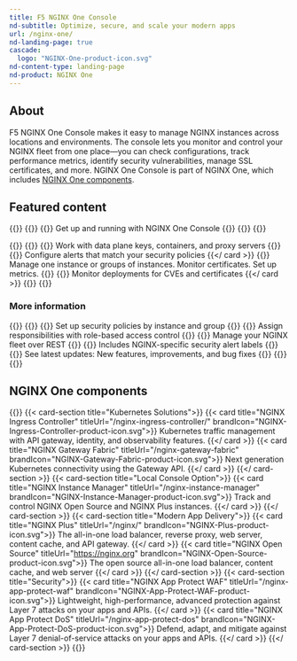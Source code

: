 ```yaml
---
title: F5 NGINX One Console
nd-subtitle: Optimize, secure, and scale your modern apps
url: /nginx-one/
nd-landing-page: true
cascade:
  logo: "NGINX-One-product-icon.svg"
nd-content-type: landing-page
nd-product: NGINX One
---
```


## About
[//]: # "These are Markdown comments to guide you through document structure. Remove them as you go, as well as any unnecessary sections."
[//]: # "Use underscores for _italics_, and double asterisks for **bold**."
[//]: # "Backticks are for `monospace`, used sparingly and reserved mostly for executable names - they can cause formatting problems. Avoid them in tables: use italics instead."
F5 NGINX One Console makes it easy to manage NGINX instances across locations and environments. The console lets you monitor and control your NGINX fleet from one place—you can check configurations, track performance metrics, identify security vulnerabilities, manage SSL certificates, and more. NGINX One Console is part of NGINX One, which includes [NGINX One components](#nginx-one-components).

## Featured content
[//]: # "You can add a maximum of three cards: any extra will not display."
[//]: # "One card will take full width page: two will take half width each. Three will stack like an inverse pyramid."
[//]: # "Some examples of content could be the latest release note, the most common install path, and a popular new feature."

{{<card-layout>}}
  {{<card-section showAsCards="true" isFeaturedSection="true">}}
    {{<card title="Get started" titleUrl="/nginx-one/getting-started/" icon="unplug" isFullSize="true">}}
      Get up and running with NGINX One Console
    {{</card >}}
  {{</card-section>}}
{{</card-layout>}}


{{<card-layout>}}
  {{<card-section showAsCards="true" >}}
    {{<card title="Connect more NGINX instances" titleUrl="/nginx-one/connect-instances/" >}}
      Work with data plane keys, containers, and proxy servers
    {{</card>}}
    {{<card title="Secure your fleet" titleUrl="/nginx-one/secure-your-fleet/" >}}
      Configure alerts that match your security policies
    {{</ card >}}
    {{<card title="Manage your NGINX instances" titleUrl="/nginx-one/nginx-configs/" >}}
      Manage one instance or groups of instances. Monitor certificates. Set up metrics.
    {{</card>}}
    {{<card title="Connect Kubernetes deployments" titleUrl="/nginx-one/k8s/">}}
      Monitor deployments for CVEs and certificates
    {{</ card >}}
  {{</card-section>}}
{{</card-layout>}}

### More information

{{<card-layout>}}
  {{<card-section showAsCards="true" >}}
    {{<card title="Secure with NGINX App Protect" titleUrl="/nginx-one/nap-integration/" >}}
      Set up security policies by instance and group
    {{</card>}}
    {{<card title="Organize users with RBAC" titleUrl="/nginx-one/rbac/" >}}
      Assign responsibilities with role-based access control 
    {{</card>}}
    {{<card title="Automate with the NGINX One API" titleUrl="/nginx-one/api/" >}}
      Manage your NGINX fleet over REST
    {{</card>}}
    {{<card title="Glossary" titleUrl="/nginx-one/glossary/" >}}
      Includes NGINX-specific security alert labels
    {{</card>}}
    {{<card title="Changelog" titleUrl="/nginx-one/changelog/" icon="clock-alert">}}
      See latest updates: New features, improvements, and bug fixes
    {{</card>}}
  {{</card-section>}}
{{</card-layout>}}

## NGINX One components
[//]: # "You can add any extra content for the page here, such as additional cards, diagrams or text."

{{<card-layout>}}
  {{< card-section title="Kubernetes Solutions">}}
    {{< card title="NGINX Ingress Controller" titleUrl="/nginx-ingress-controller/" brandIcon="NGINX-Ingress-Controller-product-icon.svg">}}
      Kubernetes traffic management with API gateway, identity, and observability features.
    {{</ card >}}
    {{< card title="NGINX Gateway Fabric" titleUrl="/nginx-gateway-fabric" brandIcon="NGINX-Gateway-Fabric-product-icon.svg">}}
      Next generation Kubernetes connectivity using the Gateway API.
    {{</ card >}}
  {{</ card-section >}}
  {{< card-section title="Local Console Option">}}
    {{< card title="NGINX Instance Manager" titleUrl="/nginx-instance-manager" brandIcon="NGINX-Instance-Manager-product-icon.svg">}}
      Track and control NGINX Open Source and NGINX Plus instances.
    {{</ card >}}
  {{</ card-section >}}
  {{< card-section title="Modern App Delivery">}}
    {{< card title="NGINX Plus" titleUrl="/nginx/" brandIcon="NGINX-Plus-product-icon.svg">}}
      The all-in-one load balancer, reverse proxy, web server, content cache, and API gateway.
    {{</ card >}}
    {{< card title="NGINX Open Source" titleUrl="https://nginx.org" brandIcon="NGINX-Open-Source-product-icon.svg">}}
      The open source all-in-one load balancer, content cache, and web server
    {{</ card >}}
  {{</ card-section >}}
  {{< card-section title="Security">}}
    {{< card title="NGINX App Protect WAF" titleUrl="/nginx-app-protect-waf" brandIcon="NGINX-App-Protect-WAF-product-icon.svg">}}
      Lightweight, high-performance, advanced protection against Layer 7 attacks on your apps and APIs.
    {{</ card >}}
    {{< card title="NGINX App Protect DoS" titleUrl="/nginx-app-protect-dos" brandIcon="NGINX-App-Protect-DoS-product-icon.svg">}}
      Defend, adapt, and mitigate against Layer 7 denial-of-service attacks on your apps and APIs.
    {{</ card >}}
  {{</ card-section >}}
{{</card-layout>}}
